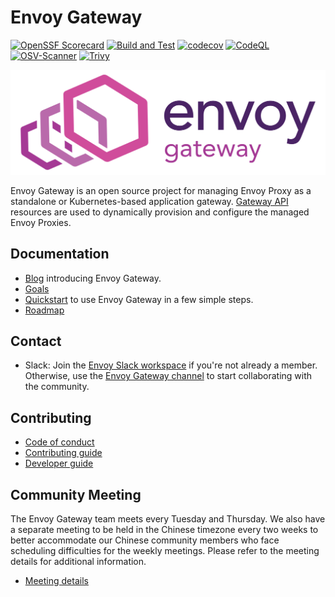 # Envoy Gateway

[![OpenSSF Scorecard](https://api.securityscorecards.dev/projects/github.com/envoyproxy/gateway/badge)](https://securityscorecards.dev/viewer/?uri=github.com/envoyproxy/gateway)
[![Build and Test](https://github.com/envoyproxy/gateway/actions/workflows/build_and_test.yaml/badge.svg)](https://github.com/envoyproxy/gateway/actions/workflows/build_and_test.yaml)
[![codecov](https://codecov.io/gh/envoyproxy/gateway/branch/main/graph/badge.svg)](https://codecov.io/gh/envoyproxy/gateway)
[![CodeQL](https://github.com/envoyproxy/gateway/actions/workflows/codeql.yml/badge.svg)](https://github.com/envoyproxy/gateway/actions/workflows/codeql.yml)
[![OSV-Scanner](https://github.com/envoyproxy/gateway/actions/workflows/osv-scanner.yml/badge.svg)](https://github.com/envoyproxy/gateway/actions/workflows/osv-scanner.yml)
[![Trivy](https://github.com/envoyproxy/gateway/actions/workflows/trivy.yml/badge.svg)](https://github.com/envoyproxy/gateway/actions/workflows/trivy.yml)

![Envoy Gateway Logo](https://github.com/cncf/artwork/blob/main/projects/envoy/envoy-gateway/horizontal/color/envoy-gateway-horizontal-color.svg)

Envoy Gateway is an open source project for managing Envoy Proxy as a standalone or
Kubernetes-based application gateway.
[Gateway API](https://gateway-api.sigs.k8s.io) resources are used to dynamically provision and configure the managed Envoy Proxies.

## Documentation

* [Blog][blog] introducing Envoy Gateway.
* [Goals](GOALS.md)
* [Quickstart](https://gateway.envoyproxy.io/latest/tasks/quickstart/) to use Envoy Gateway in a few simple steps.
* [Roadmap](https://gateway.envoyproxy.io/contributions/roadmap/)

## Contact

* Slack: Join the [Envoy Slack workspace][] if you're not already a member. Otherwise, use the
  [Envoy Gateway channel][] to start collaborating with the community.

## Contributing

* [Code of conduct](/CODE_OF_CONDUCT.md)
* [Contributing guide](https://gateway.envoyproxy.io/contributions/contributing/)
* [Developer guide](https://gateway.envoyproxy.io/contributions/develop/)

## Community Meeting

The Envoy Gateway team meets every Tuesday and Thursday. We also have a separate meeting to be held in the
Chinese timezone every two weeks to better accommodate our Chinese community members who
face scheduling difficulties for the weekly meetings. Please refer to the meeting details for additional information.

* [Meeting details][meeting]

[meeting]: https://docs.google.com/document/d/1leqwsHX8N-XxNEyTflYjRur462ukFxd19Rnk3Uzy55I/edit?usp=sharing
[blog]: https://blog.envoyproxy.io/introducing-envoy-gateway-ad385cc59532
[Envoy Slack workspace]: https://communityinviter.com/apps/envoyproxy/envoy
[Envoy Gateway channel]: https://envoyproxy.slack.com/archives/C03E6NHLESV
